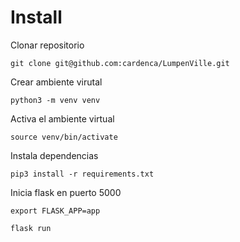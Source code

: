 
# Install

Clonar repositorio
```
git clone git@github.com:cardenca/LumpenVille.git
```
Crear ambiente virutal
```
python3 -m venv venv
```
Activa el ambiente virtual
```
source venv/bin/activate
```
Instala dependencias
```
pip3 install -r requirements.txt
```
Inicia flask en puerto 5000
```
export FLASK_APP=app
```
```
flask run
```

